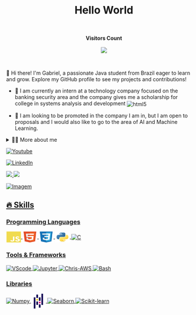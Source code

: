 <!--título-->
<div id="user-content-toc">
  <ul align="center">
    <summary><h1 style="display: inline-block">Hello World</h1></summary>
    <br><p align="center"><b>Visitors Count</b></p>  
<p align="center"><img align="center" src="https://profile-counter.glitch.me/{GabrielEliezer}/count.svg" /></p>
<br></div>
</div>

<!-- Presentation -->
<p>
 👋 Hi there! I'm Gabriel, a passionate Java student from Brazil eager to learn and grow. Explore my GitHub profile to see my projects and contributions!
  
  - 🌱 I am currently an intern at a technology company focused on the banking security area and the company gives me a scholarship for college in systems analysis and development <img align="center" alt="html5" src="https://img.shields.io/badge/Edx-193A3E?style=for-the-badge&logo=edx&logoColor=white" />

  - 🔭 I am looking to be promoted in the company I am in, but I am open to proposals and I would also like to go to the area of AI and Machine Learning.
</p>

<!-- Dropdown -->
<details>
  <summary>👨‍💻 More about me</summary>

  - 💬 I am 20 years old, currently living in Brazil. I'm not fluent in English, but I'm studying. Have experience with:
  -  C
  -  C++
  -  CSS
  -  Html 5
  -  Java
  -  JavaScript
  -  Python

  - 💬 I'm trying to create a YouTube channel about programming. I've been doing this because it seems like a good way to share what I'm learning and to study at the same time.

  - ⚡ When I'm not coding, you'll find me immersed in a good book, manga, or comics, enjoying movies, or diving into the world of games! I believe our diverse interests enrich our perspectives and enhance problem-solving skills. \o/
</details>

<!-- Links -->
[![Youtube](https://img.shields.io/badge/YouTube-FF0000?style=for-the-badge&logo=youtube&logoColor=white)](https://www.youtube.com/@Aprendendo_a_Programar)

[![LinkedIn](https://img.shields.io/badge/LinkedIn-0077B5?style=for-the-badge&logo=linkedin&logoColor=white)](https://www.linkedin.com/in/gabriel-eliezer-8aa729233/)

<div>
<a href="https://github.com/GabrielEliezer">
<img loading="lazy" height="180em" src="https://github-readme-stats.vercel.app/api/top-langs/?username=GabrielEliezer&layout=compact&langs_count=7&theme=dracula"/>
<img loading="lazy" height="180em" src="https://github-readme-stats.vercel.app/api?username=GabrielEliezer&show_icons=true&theme=dracula&include_all_commits=true&count_private=true"/>
</div>
<!-- GithubStats -->
<!--![VariableBee GitHub stats](https://github-readme-stats.vercel.app/api?username=variablebee&show_icons=true&theme=gotham)-->

<!-- Portfolio 
## Portfolio:
- [Python - Exploratory data analysis](https://github.com/VariableBee/EDA_Loggi)
- [Google Data Studio - COVID-19 Interactive Dashboard](https://github.com/VariableBee/COVID_19_DASHBOARD)
- [SQL - Querying and analyzing data with AWS Athena](https://github.com/VariableBee/AWS_Athena_Queries)
- [C - Registration and query system](https://github.com/VariableBee/Cartorio)
-->
<!-- GIF -->
<p>
  <img src="https://github-production-user-asset-6210df.s3.amazonaws.com/77739311/271384939-4e9f41af-6b57-49a7-b15a-74322e96b4d7.gif" alt="Imagem">
</p>

## 🔥 Skills
<!-- Skills: Programming Languages -->
  <div style="flex-basis: 48%;">
    <h3>Programming Languages</h3>
    <img align="center" alt="Js" height="30" width="40" src="https://raw.githubusercontent.com/devicons/devicon/master/icons/javascript/javascript-plain.svg">
    <img align="center" alt="HTML" height="30" width="40" src="https://raw.githubusercontent.com/devicons/devicon/master/icons/html5/html5-original.svg">
    <img align="center" alt="CSS" height="30" width="40" src="https://raw.githubusercontent.com/devicons/devicon/master/icons/css3/css3-original.svg">
    <img align="center" alt="Python" height="30" width="40" src="https://raw.githubusercontent.com/devicons/devicon/master/icons/python/python-original.svg">
    <img align="center" alt="C" height="30" width="40" src="https://cdn.jsdelivr.net/gh/devicons/devicon/icons/c/c-original.svg">
  </div>
  
  <!-- Skills: Tools & Frameworks -->
  <div style="flex-basis: 48%;">
    <h3>Tools & Frameworks</h3>
    <img align="center" alt="VScode" height="30" width="40" src="https://cdn.jsdelivr.net/gh/devicons/devicon/icons/vscode/vscode-original.svg">
    <img align="center" alt="Jupyter" height="30" width="40" src="https://cdn.jsdelivr.net/gh/devicons/devicon/icons/jupyter/jupyter-original.svg">
    <img align="center" alt="Chris-AWS" height="30" width="40" src="https://cdn.jsdelivr.net/gh/devicons/devicon/icons/git/git-original.svg">
    <img align="center" alt="Bash" height="30" width="40" src="https://cdn.jsdelivr.net/gh/devicons/devicon/icons/bash/bash-original.svg">
  </div>
  
  <!-- Skills: Libraries -->
  <div style="flex-basis: 48%;">
    <h3>Libraries</h3>
    <img align="center" alt="Numpy" height="30" width="40" src="https://cdn.jsdelivr.net/gh/devicons/devicon/icons/numpy/numpy-original.svg">
    <img align="center" alt="Pandas" src="https://raw.githubusercontent.com/devicons/devicon/2ae2a900d2f041da66e950e4d48052658d850630/icons/pandas/pandas-original.svg" alt="pandas" width="40" height="40"/>
    <img align="center" alt="Seaborn" src="https://seaborn.pydata.org/_images/logo-mark-lightbg.svg" alt="seaborn" width="40" height="40"/>
    <img align="center" alt="Scikit-learn" src="https://upload.wikimedia.org/wikipedia/commons/0/05/Scikit_learn_logo_small.svg" alt="scikit_learn" width="40" height="40"/>
  </div>

